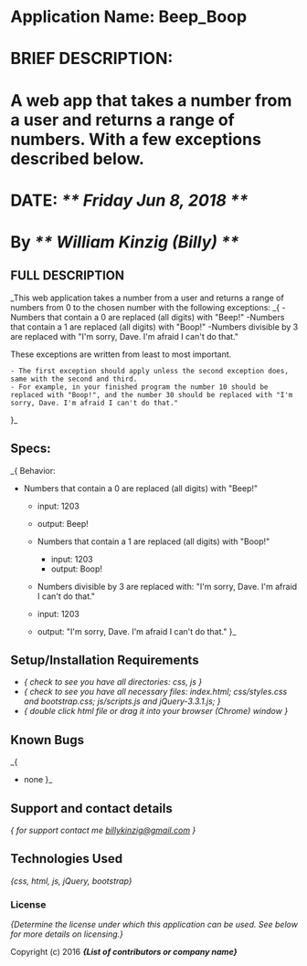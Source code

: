 
# Application Name: Beep_Boop

# BRIEF DESCRIPTION:
# A web app that takes a number from a user and returns a range of numbers. With a few exceptions described below.

# DATE: _** Friday Jun 8, 2018 **_

# By _** William Kinzig (Billy) **_

## FULL DESCRIPTION
_This web application takes a number from a user and returns a range of numbers from 0 to the chosen number with the following exceptions:
_{
  -Numbers that contain a 0 are replaced (all digits) with "Beep!"
  -Numbers that contain a 1 are replaced (all digits) with "Boop!"
  -Numbers divisible by 3 are replaced with "I'm sorry, Dave. I'm afraid I can't do that."

  These exceptions are written from least to most important.

    - The first exception should apply unless the second exception does, same with the second and third.
    - For example, in your finished program the number 10 should be replaced with "Boop!", and the number 30 should be replaced with "I'm sorry, Dave. I'm afraid I can't do that."
  }_

## Specs:
_{
  Behavior:
  - Numbers that contain a 0 are replaced (all digits) with "Beep!"
    - input: 1203
    - output: Beep!

    - Numbers that contain a 1 are replaced (all digits) with "Boop!"
      - input: 1203
      - output: Boop!

    - Numbers divisible by 3 are replaced with: "I'm sorry, Dave. I'm afraid I can't do that."
    - input: 1203
    - output: "I'm sorry, Dave. I'm afraid I can't do that."
  }_


## Setup/Installation Requirements

* _{ check to see you have all directories: css, js }_
* _{ check to see you have all necessary files:  index.html; css/styles.css and bootstrap.css; js/scripts.js and jQuery-3.3.1.js; }_
* _{ double click html file or drag it into your browser (Chrome) window }_

## Known Bugs

_{
  - none
  }_

## Support and contact details

_{
  for support contact me billykinzig@gmail.com
  }_

## Technologies Used

_{css, html, js, jQuery, bootstrap}_

### License

*{Determine the license under which this application can be used.  See below for more details on licensing.}*

Copyright (c) 2016 **_{List of contributors or company name}_**
